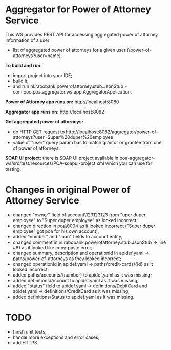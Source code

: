 # Aggregator for Power of Attorney Service
This WS provides REST API for accessing aggregated power of attorney information of a user
  - list of aggregated power of attorneys for a given user (/power-of-attorneys?user=name).

**To build and run:**
  - import project into your IDE;
  - build it;
  - and run nl.rabobank.powerofattorney.stub.JsonStub + com.ooo.poa.aggregator.ws.app.AggregatorApplication.

**Power of Attorney app runs on:** http://localhost:8080

**Aggregator app runs on:** http://localhost:8082

**Get aggregated power of attorneys:**
  - do HTTP GET request to http://localhost:8082/aggregator/power-of-attorneys?user=Super%20duper%20employee
  - value of "user" query param has to match grantor or grantee from one of power of attorneys.

**SOAP UI project:**
  there is SOAP UI project available in poa-aggregator-ws/src/test/resources/POA-soapui-project.xml
  which you can use for testing.

# Changes in original Power of Attorney Service
  - changed "owner" field of account\123123123 from "uper duper employee" to "Super duper employee" as looked incorrect;
  - changed direction in poa\0004 as it looked incorrect ("Super duper employee" got poa for his own account);
  - added "number" and "iban" fields to account entity;
  - changed comment in nl.rabobank.powerofattorney.stub.JsonStub -> line #81 as it looked like copy-paste error;
  - changed summary, description and operationId in apidef.yaml -> paths/power-of-attorneys as they looked incorrect;
  - changed operationId in apidef.yaml -> paths/credit-cards/{id} as it looked incorrect;
  - added paths/accounts/{number} to apidef.yaml as it was missing;
  - added definitions/Account to apidef.yaml as it was missing;
  - added "status" field to apidef.yaml -> definitions/DebitCard and apidef.yaml -> definitions/CreditCard as it was missing;
  - added definitions/Status to apidef.yaml as it was missing.
 
# TODO
  - finish unit tests;
  - handle more exceptions and error cases;
  - add HTTPS.
